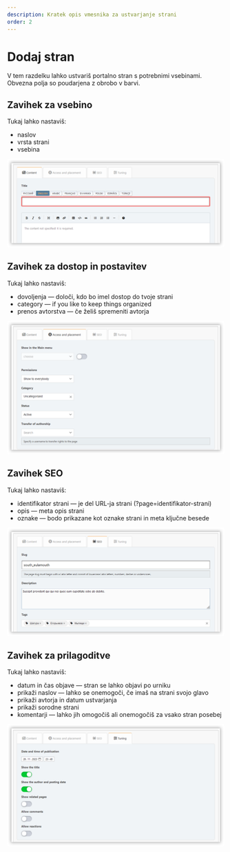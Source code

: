 ```yaml
---
description: Kratek opis vmesnika za ustvarjanje strani
order: 2
---
```


# Dodaj stran

V tem razdelku lahko ustvariš portalno stran s potrebnimi vsebinami. Obvezna polja so poudarjena z obrobo v barvi.

## Zavihek za vsebino

Tukaj lahko nastaviš:

- naslov
- vrsta strani
- vsebina

![Content tab](content_tab.png)

## Zavihek za dostop in postavitev

Tukaj lahko nastaviš:

- dovoljenja — določi, kdo bo imel dostop do tvoje strani
- category — if you like to keep things organized
- prenos avtorstva — če želiš spremeniti avtorja

![Access tab](access_tab.png)

## Zavihek SEO

Tukaj lahko nastaviš:

- identifikator strani — je del URL-ja strani (?page=identifikator-strani)
- opis — meta opis strani
- oznake — bodo prikazane kot oznake strani in meta ključne besede

![SEO tab](seo_tab.png)

## Zavihek za prilagoditve

Tukaj lahko nastaviš:

- datum in čas objave — stran se lahko objavi po urniku
- prikaži naslov — lahko se onemogoči, če imaš na strani svojo glavo
- prikaži avtorja in datum ustvarjanja
- prikaži sorodne strani
- komentarji — lahko jih omogočiš ali onemogočiš za vsako stran posebej

![Tuning tab](tuning_tab.png)
